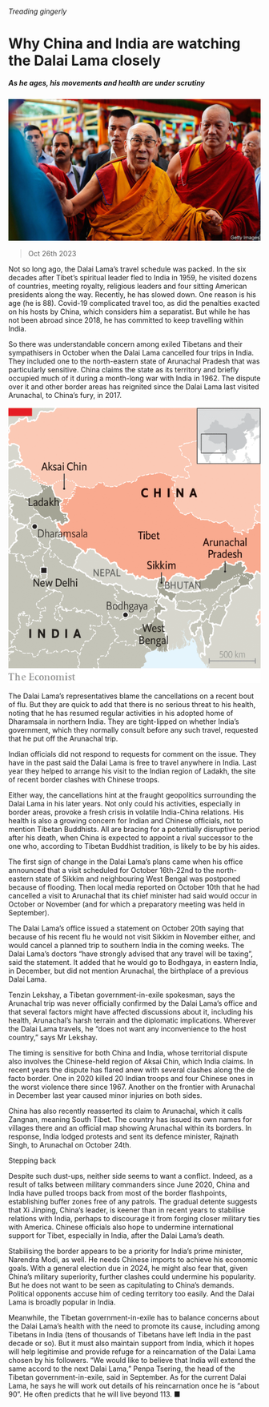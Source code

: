 ###### Treading gingerly

# Why China and India are watching the Dalai Lama closely 

##### As he ages, his movements and health are under scrutiny 

![image](images/20231028_CNP002.jpg) 

> Oct 26th 2023 

Not so long ago, the Dalai Lama’s travel schedule was packed. In the six decades after Tibet’s spiritual leader fled to India in 1959, he visited dozens of countries, meeting royalty, religious leaders and four sitting American presidents along the way. Recently, he has slowed down. One reason is his age (he is 88). Covid-19 complicated travel too, as did the penalties exacted on his hosts by China, which considers him a separatist. But while he has not been abroad since 2018, he has committed to keep travelling within India. 

So there was understandable concern among exiled Tibetans and their sympathisers in October when the Dalai Lama cancelled four trips in India. They included one to the north-eastern state of Arunachal Pradesh that was particularly sensitive. China claims the state as its territory and briefly occupied much of it during a month-long war with India in 1962. The dispute over it and other border areas has reignited since the Dalai Lama last visited Arunachal, to China’s fury, in 2017.

![image](images/20231028_CNM948.png) 


The Dalai Lama’s representatives blame the cancellations on a recent bout of flu. But they are quick to add that there is no serious threat to his health, noting that he has resumed regular activities in his adopted home of Dharamsala in northern India. They are tight-lipped on whether India’s government, which they normally consult before any such travel, requested that he put off the Arunachal trip. 

Indian officials did not respond to requests for comment on the issue. They have in the past said the Dalai Lama is free to travel anywhere in India. Last year they helped to arrange his visit to the Indian region of Ladakh, the site of recent border clashes with Chinese troops. 

Either way, the cancellations hint at the fraught geopolitics surrounding the Dalai Lama in his later years. Not only could his activities, especially in border areas, provoke a fresh crisis in volatile India-China relations. His health is also a growing concern for Indian and Chinese officials, not to mention Tibetan Buddhists. All are bracing for a potentially disruptive period after his death, when China is expected to appoint a rival successor to the one who, according to Tibetan Buddhist tradition, is likely to be  by his aides.

The first sign of change in the Dalai Lama’s plans came when his office announced that a visit scheduled for October 16th-22nd to the north-eastern state of Sikkim and neighbouring West Bengal was postponed because of flooding. Then local media reported on October 10th that he had cancelled a visit to Arunachal that its chief minister had said would occur in October or November (and for which a preparatory meeting was held in September). 

The Dalai Lama’s office issued a statement on October 20th saying that because of his recent flu he would not visit Sikkim in November either, and would cancel a planned trip to southern India in the coming weeks. The Dalai Lama’s doctors “have strongly advised that any travel will be taxing”, said the statement. It added that he would go to Bodhgaya, in eastern India, in December, but did not mention Arunachal, the birthplace of a previous Dalai Lama.

Tenzin Lekshay, a Tibetan government-in-exile spokesman, says the Arunachal trip was never officially confirmed by the Dalai Lama’s office and that several factors might have affected discussions about it, including his health, Arunachal’s harsh terrain and the diplomatic implications. Wherever the Dalai Lama travels, he “does not want any inconvenience to the host country,” says Mr Lekshay.

The timing is sensitive for both China and India, whose territorial dispute also involves the Chinese-held region of Aksai Chin, which India claims. In recent years the dispute has flared anew with several clashes along the de facto border. One in 2020 killed 20 Indian troops and four Chinese ones in the worst violence there since 1967. Another on the frontier with Arunachal in December last year caused minor injuries on both sides. 

China has also recently reasserted its claim to Arunachal, which it calls Zangnan, meaning South Tibet. The country has issued its own names for villages there and an official map showing Arunachal within its borders. In response, India lodged protests and sent its defence minister, Rajnath Singh, to Arunachal on October 24th. 

Stepping back

Despite such dust-ups, neither side seems to want a conflict. Indeed, as a result of talks between military commanders since June 2020, China and India have pulled troops back from most of the border flashpoints, establishing buffer zones free of any patrols. The gradual detente suggests that Xi Jinping, China’s leader, is keener than in recent years to stabilise relations with India, perhaps to discourage it from forging closer military ties with America. Chinese officials also hope to undermine international support for Tibet, especially in India, after the Dalai Lama’s death.

Stabilising the border appears to be a priority for India’s prime minister, Narendra Modi, as well. He needs Chinese imports to achieve his economic goals. With a general election due in 2024, he might also fear that, given China’s military superiority, further clashes could undermine his popularity. But he does not want to be seen as capitulating to China’s demands. Political opponents accuse him of ceding territory too easily. And the Dalai Lama is broadly popular in India.

Meanwhile, the Tibetan government-in-exile has to balance concerns about the Dalai Lama’s health with the need to promote its cause, including among Tibetans in India (tens of thousands of Tibetans have left India in the past decade or so). But it must also maintain support from India, which it hopes will help legitimise and provide refuge for a reincarnation of the Dalai Lama chosen by his followers. “We would like to believe that India will extend the same accord to the next Dalai Lama,” Penpa Tsering, the head of the Tibetan government-in-exile, said in September. As for the current Dalai Lama, he says he will work out details of his reincarnation once he is “about 90”. He often predicts that he will live beyond 113. ■

